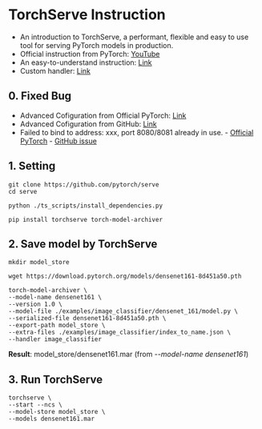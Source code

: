 # TorchServe Instruction
- An introduction to TorchServe, a performant, flexible and easy to use tool for serving PyTorch models in production.
- Official instruction from PyTorch: [YouTube](https://www.youtube.com/watch?v=XlO7iQMV3Ik)
- An easy-to-understand instruction: [Link](https://viblo.asia/p/torchserve-cong-cu-ho-tro-trien-khai-mo-hinh-pytorch-vyDZOqwO5wj)
- Custom handler: [Link](https://pytorch.org/serve/custom_service.html#start-with-basehandler)

## 0. Fixed Bug
- Advanced Cofiguration from Official PyTorch: [Link](https://pytorch.org/serve/configuration.html)
- Advanced Cofiguration from GitHub: [Link](https://github.com/pytorch/serve/blob/master/docs/configuration.md#other-properties)
- Failed to bind to address: xxx, port 8080/8081 already in use. - [Official PyTorch](https://pytorch.org/serve/Troubleshooting.html) - [GitHub issue](https://github.com/pytorch/serve/issues/542)

## 1. Setting
```
git clone https://github.com/pytorch/serve
cd serve
```
```
python ./ts_scripts/install_dependencies.py
```
```
pip install torchserve torch-model-archiver
```

## 2. Save model by TorchServe
```
mkdir model_store
```
```
wget https://download.pytorch.org/models/densenet161-8d451a50.pth
```
```
torch-model-archiver \
--model-name densenet161 \
--version 1.0 \
--model-file ./examples/image_classifier/densenet_161/model.py \
--serialized-file densenet161-8d451a50.pth \
--export-path model_store \
--extra-files ./examples/image_classifier/index_to_name.json \
--handler image_classifier
```

**Result**: model_store/densenet161.mar (from _--model-name densenet161_)

## 3. Run TorchServe
```
torchserve \
--start --ncs \
--model-store model_store \
--models densenet161.mar
```

